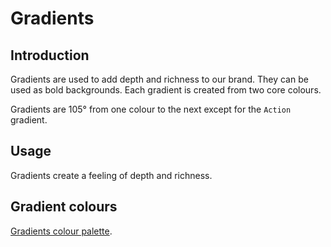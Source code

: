# Gradients

## Introduction

Gradients are used to add depth and richness to our brand. They can be used as bold backgrounds. Each gradient is created from two core colours.

Gradients are 105° from one colour to the next except for the `Action` gradient.

## Usage

Gradients create a feeling of depth and richness.

## Gradient colours

[Gradients colour palette](https://nucleus.bgdigital.xyz/demo/index.html?path=/story/foundations-colours--gradient-pallette).
